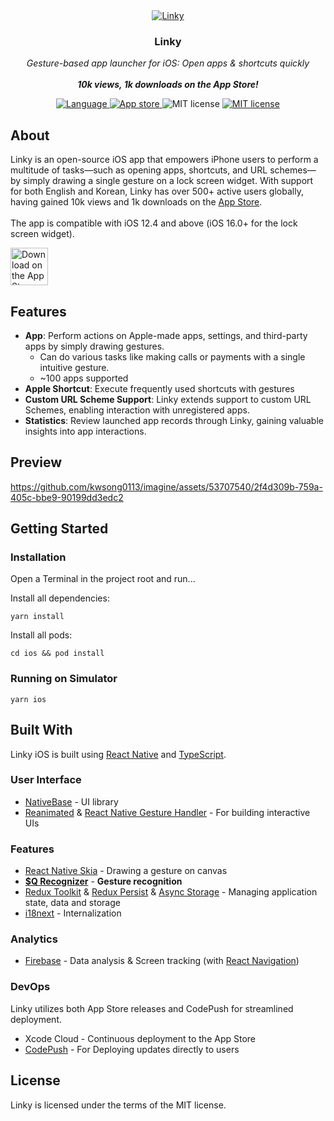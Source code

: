 [App Store]: https://apple.co/458U0ul
[React Native]: https://github.com/facebook/react-native
[TypeScript]: https://github.com/microsoft/TypeScript
[Firebase]: https://github.com/invertase/react-native-firebase
[CodePush]: https://github.com/microsoft/react-native-code-push
[React Navigation]: https://github.com/react-navigation/react-navigation
[i18next]: https://github.com/i18next/react-i18next
[NativeBase]: https://github.com/GeekyAnts/NativeBase
[Redux Persist]: https://github.com/rt2zz/redux-persist
[Async Storage]: https://github.com/react-native-async-storage/async-storage
[Redux Toolkit]: https://github.com/reduxjs/redux-toolkit
[Reanimated]: https://github.com/software-mansion/react-native-reanimated
[React Native Gesture Handler]: https://github.com/software-mansion/react-native-gesture-handler
[React Native Skia]: https://github.com/Shopify/react-native-skia
[$Q Recognizer]: https://depts.washington.edu/acelab/proj/dollar/qdollar.html



<div align="center">
   <a href="https://apple.co/458U0ul">
     <img src="https://github.com/kwsong0113/imagine/assets/53707540/b7ae71ef-6cd0-4fb5-a2ae-6022832ad94c" alt="Linky">
   </a>
    <h3>Linky</h3>
</div>
<p align="center">
  <em>
    Gesture-based app launcher for iOS: Open apps & shortcuts quickly
    <br/><br/>
    <b>10k views, 1k downloads on the App Store!</b>
  </em>
</p>
<p align="center">
  <a href="https://github.com/search?q=repo%3Akwsong0113%2Fimagine++language%3ATypeScript&type=code" target="_blank">
    <img src="https://img.shields.io/github/languages/top/kwsong0113/imagine" alt="Language">
  </a>
  <a href="https://apple.co/458U0ul" target="_blank">
    <img src="https://img.shields.io/itunes/v/6449445087?logo=Apple&label=App%20Store" alt="App store">
  </a>
   <img src="https://img.shields.io/badge/iOS-12.4+-blue?logo=Apple" alt="MIT license">
  <a href="https://github.com/kwsong0113/imagine/blob/master/LICENSE" target="_blank">
    <img src="https://img.shields.io/badge/License-MIT-teal.svg" alt="MIT license">
  </a>
</p>

## About
Linky is an open-source iOS app that empowers iPhone users to perform a multitude of tasks—such as opening apps, shortcuts, and URL schemes—by simply drawing a single gesture on a lock screen widget. With support for both English and Korean, Linky has over 500+ active users globally, having gained 10k views and 1k downloads on the [App Store].
<br/><br/>
The app is compatible with iOS 12.4 and above (iOS 16.0+ for the lock screen widget).

<a href="https://apps.apple.com/us/app/linky-quick-app-launcher/id6449445087?itsct=apps_box_badge&amp;itscg=30200">
  <img src="https://tools.applemediaservices.com/api/badges/download-on-the-app-store/black/en-us?size=250x83&amp;releaseDate=1684800000" alt="Download on the App Store" height="60px">
</a>

## Features
- **App**: Perform actions on Apple-made apps, settings, and third-party apps by simply drawing gestures.
  - Can do various tasks like making calls or payments with a single intuitive gesture.
  - ~100 apps supported
- **Apple Shortcut**: Execute frequently used shortcuts with gestures
- **Custom URL Scheme Support**: Linky extends support to custom URL Schemes, enabling interaction with unregistered apps.
- **Statistics**: Review launched app records through Linky, gaining valuable insights into app interactions.

## Preview

https://github.com/kwsong0113/imagine/assets/53707540/2f4d309b-759a-405c-bbe9-90199dd3edc2


## Getting Started
### Installation
Open a Terminal in the project root and run...

Install all dependencies:
```shell
yarn install
```
Install all pods:
``` shell
cd ios && pod install
```
### Running on Simulator
```shell
yarn ios
```

## Built With
Linky iOS is built using [React Native] and [TypeScript].

### User Interface
- [NativeBase] - UI library
- [Reanimated] & [React Native Gesture Handler] - For building interactive UIs
### Features
- [React Native Skia] - Drawing a gesture on canvas
- **[$Q Recognizer]** - **Gesture recognition**
- [Redux Toolkit] & [Redux Persist] & [Async Storage] - Managing application state, data and storage
- [i18next] - Internalization

### Analytics
- [Firebase] - Data analysis & Screen tracking (with [React Navigation])

### DevOps
Linky utilizes both App Store releases and CodePush for streamlined deployment.
- Xcode Cloud - Continuous deployment to the App Store
- [CodePush] - For Deploying updates directly to users

## License
Linky is licensed under the terms of the MIT license.